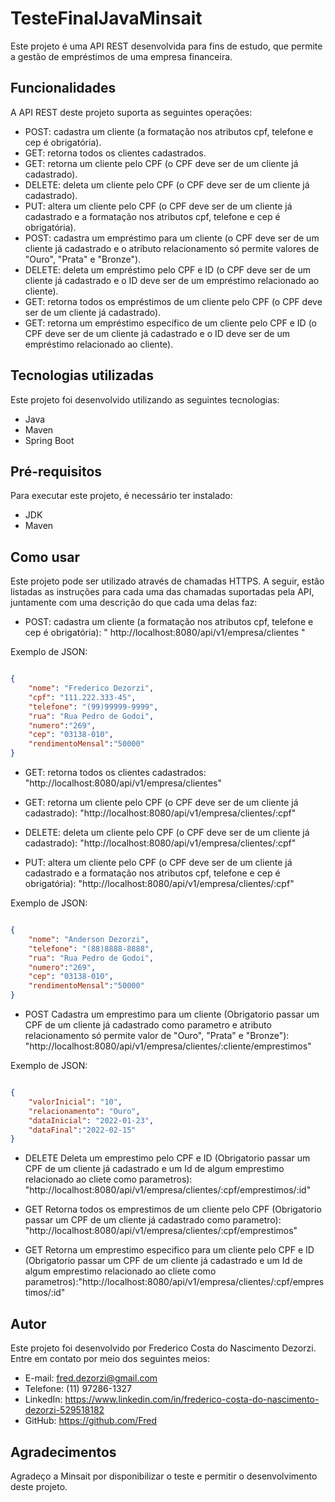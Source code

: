 # TesteFinalJavaMinsait
Este projeto é uma API REST desenvolvida para fins de estudo, que permite a gestão de empréstimos de uma empresa financeira.

## Funcionalidades
A API REST deste projeto suporta as seguintes operações:

- POST: cadastra um cliente (a formatação nos atributos cpf, telefone e cep é obrigatória).
- GET: retorna todos os clientes cadastrados.
- GET: retorna um cliente pelo CPF (o CPF deve ser de um cliente já cadastrado).
- DELETE: deleta um cliente pelo CPF (o CPF deve ser de um cliente já cadastrado).
- PUT: altera um cliente pelo CPF (o CPF deve ser de um cliente já cadastrado e a formatação nos atributos cpf, telefone e cep é obrigatória).
- POST: cadastra um empréstimo para um cliente (o CPF deve ser de um cliente já cadastrado e o atributo relacionamento só permite valores de "Ouro", "Prata" e "Bronze").
- DELETE: deleta um empréstimo pelo CPF e ID (o CPF deve ser de um cliente já cadastrado e o ID deve ser de um empréstimo relacionado ao cliente).
- GET: retorna todos os empréstimos de um cliente pelo CPF (o CPF deve ser de um cliente já cadastrado).
- GET: retorna um empréstimo específico de um cliente pelo CPF e ID (o CPF deve ser de um cliente já cadastrado e o ID deve ser de um empréstimo relacionado ao cliente).

## Tecnologias utilizadas
Este projeto foi desenvolvido utilizando as seguintes tecnologias:

- Java
- Maven
- Spring Boot

## Pré-requisitos
Para executar este projeto, é necessário ter instalado:

- JDK
- Maven

## Como usar
Este projeto pode ser utilizado através de chamadas HTTPS. A seguir, estão listadas as instruções para cada uma das chamadas suportadas pela API, juntamente com uma descrição do que cada uma delas faz:

- POST: cadastra um cliente (a formatação nos atributos cpf, telefone e cep é obrigatória): " http://localhost:8080/api/v1/empresa/clientes "

Exemplo de JSON:
```json  

{
	"nome": "Frederico Dezorzi",
	"cpf": "111.222.333-45",
	"telefone": "(99)99999-9999",
	"rua": "Rua Pedro de Godoi",
	"numero":"269",
	"cep": "03138-010",
	"rendimentoMensal":"50000"
}

```
- GET: retorna todos os clientes cadastrados: "http://localhost:8080/api/v1/empresa/clientes"

- GET: retorna um cliente pelo CPF (o CPF deve ser de um cliente já cadastrado): "http://localhost:8080/api/v1/empresa/clientes/:cpf"

- DELETE: deleta um cliente pelo CPF (o CPF deve ser de um cliente já cadastrado): "http://localhost:8080/api/v1/empresa/clientes/:cpf"

- PUT: altera um cliente pelo CPF (o CPF deve ser de um cliente já cadastrado e a formatação nos atributos cpf, telefone e cep é obrigatória): "http://localhost:8080/api/v1/empresa/clientes/:cpf"

Exemplo de JSON:
```json  

{
	"nome": "Anderson Dezorzi",
	"telefone": "(88)8888-8888",
	"rua": "Rua Pedro de Godoi",
	"numero":"269",
	"cep": "03138-010",
	"rendimentoMensal":"50000"
}

```
- POST Cadastra um emprestimo para um cliente (Obrigatorio passar um CPF de um cliente já cadastrado como parametro e atributo relacionamento só permite valor de "Ouro", "Prata" e "Bronze"): "http://localhost:8080/api/v1/empresa/clientes/:cliente/emprestimos"

Exemplo de JSON:
```json  

{
	"valorInicial": "10",
	"relacionamento": "Ouro",
	"dataInicial": "2022-01-23",
	"dataFinal":"2022-02-15"
}

```
- DELETE Deleta um emprestimo pelo CPF e ID (Obrigatorio passar um CPF de um cliente já cadastrado e um Id de algum emprestimo relacionado ao cliete como parametros): "http://localhost:8080/api/v1/empresa/clientes/:cpf/emprestimos/:id"

- GET Retorna todos os emprestimos de um cliente pelo CPF (Obrigatorio passar um CPF de um cliente já cadastrado como parametro): "http://localhost:8080/api/v1/empresa/clientes/:cpf/emprestimos"
	
- GET Retorna um emprestimo especifico para um cliente pelo CPF e ID (Obrigatorio passar um CPF de um cliente já cadastrado e um Id de algum emprestimo relacionado ao cliete como parametros):"http://localhost:8080/api/v1/empresa/clientes/:cpf/emprestimos/:id"

## Autor
Este projeto foi desenvolvido por Frederico Costa do Nascimento Dezorzi. Entre em contato por meio dos seguintes meios:

- E-mail: fred.dezorzi@gmail.com
- Telefone: (11) 97286-1327
- LinkedIn: https://www.linkedin.com/in/frederico-costa-do-nascimento-dezorzi-529518182
- GitHub: https://github.com/Fred

## Agradecimentos
Agradeço a Minsait por disponibilizar o teste e permitir o desenvolvimento deste projeto.



